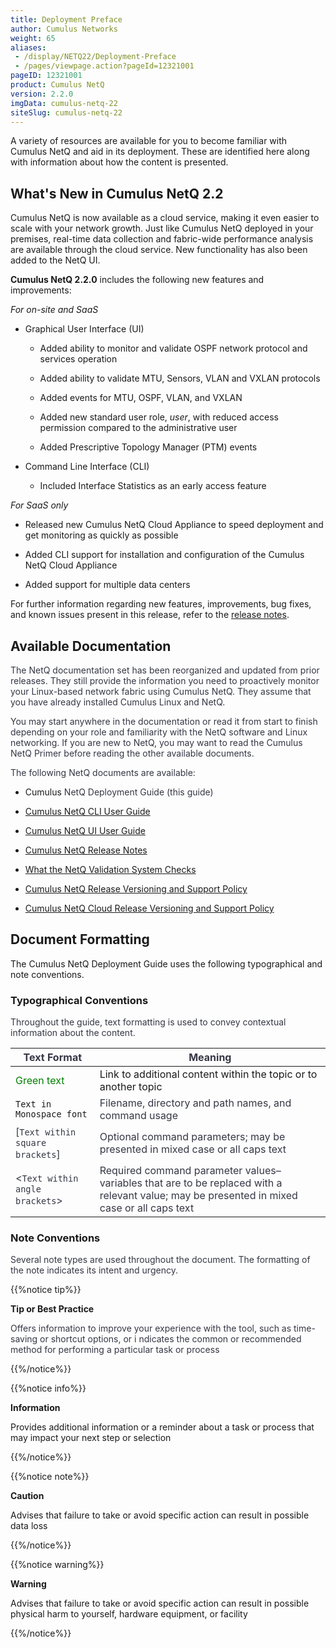 ```yaml
---
title: Deployment Preface
author: Cumulus Networks
weight: 65
aliases:
 - /display/NETQ22/Deployment-Preface
 - /pages/viewpage.action?pageId=12321001
pageID: 12321001
product: Cumulus NetQ
version: 2.2.0
imgData: cumulus-netq-22
siteSlug: cumulus-netq-22
---
```

A variety of resources are available for you to become familiar with
Cumulus NetQ and aid in its deployment. These are identified here along
with information about how the content is presented.

## <span>What's New in Cumulus NetQ 2.2</span>

Cumulus NetQ is now available as a cloud service, making it even easier
to scale with your network growth. Just like Cumulus NetQ deployed in
your premises, real-time data collection and fabric-wide performance
analysis are available through the cloud service. New functionality has
also been added to the NetQ UI.

**Cumulus NetQ 2.2.0** includes the following new features and
improvements:

*For on-site and SaaS*

  - Graphical User Interface (UI)
    
      - Added ability to monitor and validate OSPF network protocol and
        services operation
    
      - Added ability to validate MTU, Sensors, VLAN and VXLAN protocols
    
      - Added events for MTU, OSPF, VLAN, and VXLAN
    
      - Added new standard user role, *user*, with reduced access
        permission compared to the administrative user
    
    <!-- end list -->
    
      - Added Prescriptive Topology Manager (PTM) events

  - Command Line Interface (CLI)
    
      - Included Interface Statistics as an early access feature

*For SaaS only*

  - Released new Cumulus NetQ Cloud Appliance to speed deployment and
    get monitoring as quickly as possible

  - Added CLI support for installation and configuration of the Cumulus
    NetQ Cloud Appliance

  - Added support for multiple data centers

For further information regarding new features, improvements, bug fixes,
and known issues present in this release, refer to the [release
notes](https://support.cumulusnetworks.com/hc/en-us/articles/360025451374).
<span style="color: #353744;"> </span>

## <span>Available Documentation</span>

<span style="color: #36424a;"> <span style="color: #353744;"> The NetQ
documentation set has been reorganized and updated from prior releases.
They still provide the information you need to proactively monitor your
Linux-based network fabric using Cumulus NetQ. They assume that you have
already installed Cumulus Linux and NetQ. </span> </span>

<span style="color: #36424a;"> <span style="color: #353744;"> You may
start anywhere in the documentation or read it from start to finish
depending on your role and familiarity with the NetQ software and Linux
networking. </span> </span> <span style="color: #353744;"> If you are
new to NetQ, you may want to read the Cumulus NetQ Primer before reading
the other available documents. </span>

<span style="color: #353744;"> The following NetQ documents are
available: </span>

  - Cumulus <span style="color: #353744;"> NetQ Deployment </span>
    <span style="color: #353744;"> Guide (this guide) </span>

  - <span style="color: #353744;"> [Cumulus NetQ CLI User
    Guide](/version/cumulus-netq-22/Cumulus-NetQ-CLI-User-Guide/)
    </span>

  - [Cumulus NetQ UI User
    Guide](/version/cumulus-netq-22/Cumulus-NetQ-UI-User-Guide/)

  - [Cumulus NetQ Release
    Notes](https://support.cumulusnetworks.com/hc/en-us/articles/360025451374)

  - [What the NetQ Validation System
    Checks](https://support.cumulusnetworks.com/hc/en-us/articles/360021961394)

  - [Cumulus NetQ Release Versioning and Support
    Policy](https://support.cumulusnetworks.com/hc/en-us/articles/360020782534)

  - [Cumulus NetQ Cloud Release Versioning and Support
    Policy](https://support.cumulusnetworks.com/hc/en-us/articles/360024807054)

## <span>Document Formatting</span>

The Cumulus NetQ Deployment Guide uses the following typographical and
note conventions.

### <span>Typographical Conventions</span>

<span style="color: #353744;"> Throughout the guide, text formatting is
used to convey contextual information about the content. </span>

| **<span style="color: #353744;"> Text Format </span>**                   | **<span style="color: #353744;"> Meaning </span>**                                                                                                                                                                       |
| ------------------------------------------------------------------------ | ------------------------------------------------------------------------------------------------------------------------------------------------------------------------------------------------------------------------ |
| <span style="color: #008000;"> Green text </span>                        | Link to additional content within the topic or to another topic                                                                                                                                                          |
| `Text in Monospace font`                                                 | <span style="color: #353744;"> Filename, directory and path names, and command usage </span>                                                                                                                             |
| <span style="color: #353744;"> \[`Text within square brackets`\] </span> | <span style="color: #353744;"> Optional command parameters; may be presented in mixed case or all caps text </span>                                                                                                      |
| <span style="color: #353744;"> \<`Text within angle brackets`\> </span>  | <span style="color: #353744;"> Required command parameter values–variables that are to be replaced with a relevant value; <span style="color: #353744;"> may be presented in mixed case or all caps text </span> </span> |

### <span>Note Conventions </span>

<span style="color: #353744;"> Several note types are used throughout
the document. The formatting of the note indicates its intent and
urgency. </span>

{{%notice tip%}}

**Tip or Best Practice**

<span style="color: #353744;"> Offers information to improve your
experience with the tool, such as time-saving or shortcut options, or i
</span> <span style="color: #353744;"> ndicates the common or
recommended method for performing a particular task or process </span>

{{%/notice%}}

{{%notice info%}}

**Information**

Provides additional information or a reminder about a task or process
that may impact your next step or selection

{{%/notice%}}

{{%notice note%}}

**Caution**

Advises that failure to take or avoid specific action can result in
possible data loss

{{%/notice%}}

{{%notice warning%}}

**Warning**

Advises that failure to take or avoid specific action can result in
possible physical harm to yourself, hardware equipment, or facility

{{%/notice%}}

<article id="html-search-results" class="ht-content" style="display: none;">

</article>

<footer id="ht-footer">

</footer>
